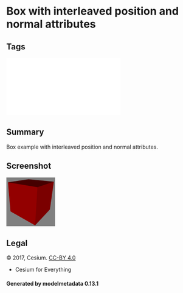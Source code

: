 # Box with interleaved position and normal attributes

## Tags

![sharable](../../README-sharable.md)

## Summary

Box example with interleaved position and normal attributes.

## Screenshot

![screenshot](screenshot/screenshot.png)

## Legal

&copy; 2017, Cesium. [CC-BY 4.0](https://creativecommons.org/licenses/by-nd/4.0/legalcode)

 - Cesium for Everything

#### Generated by modelmetadata 0.13.1